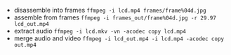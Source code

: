 * disassemble into frames `ffmpeg -i lcd.mp4 frames/frame%04d.jpg`
* assemble from frames `ffmpeg -i frames_out/frame%04d.jpg -r 29.97 lcd_out.mp4  `
* extract audio `ffmpeg -i lcd.mkv -vn -acodec copy lcd.mp4`
* merge audio and video `ffmpeg -i lcd_out.mp4 -i lcd.mp4 -acodec copy  out.mp4`
